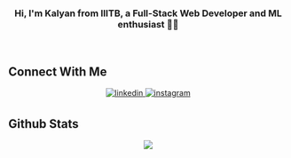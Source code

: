 ### <div align="center"> Hi, I'm Kalyan from IIITB, a Full-Stack Web Developer and ML enthusiast 👨‍💻</div>

<br/>

## Connect With Me
<div align="center">

<a href="https://linkedin.com/in/kalyanrm" target="_blank">
<img src=https://img.shields.io/badge/linkedin-%231E77B5.svg?&style=for-the-badge&logo=linkedin&logoColor=white alt=linkedin style="margin-bottom: 5px;" />
</a>
<a href="https://instagram.com/kalyanrammunagala" target="_blank">
<img src=https://img.shields.io/badge/instagram-%23000000.svg?&style=for-the-badge&logo=instagram&logoColor=white alt=instagram style="margin-bottom: 5px;" />
</a>

</div>

## Github Stats
<div align="center"><img src="https://github-readme-stats.vercel.app/api?username=KalyanRam1234&show_icons=true&count_private=true&hide_border=true" align="center" /></div>  
